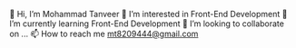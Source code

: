 ‌👋 Hi, I’m Mohammad Tanveer
‌👀 I’m interested in Front-End Development
‌🌱 I’m currently learning Front-End Development
‌💞️ I’m looking to collaborate on ...
‌📫 How to reach me mt8209444@gmail.com
